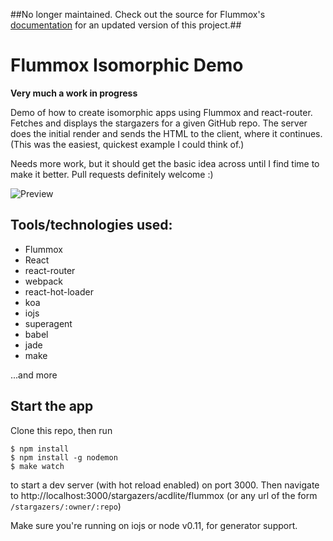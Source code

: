 ##No longer maintained. Check out the source for Flummox's [documentation](https://github.com/acdlite/flummox/tree/master/docs) for an updated version of this project.##

# Flummox Isomorphic Demo

**Very much a work in progress**

Demo of how to create isomorphic apps using Flummox and react-router. Fetches and displays the stargazers for a given GitHub repo. The server does the initial render and sends the HTML to the client, where it continues. (This was the easiest, quickest example I could think of.)

Needs more work, but it should get the basic idea across until I find time to make it better. Pull requests definitely welcome :)

![Preview](preview.png)

## Tools/technologies used:

- Flummox
- React
- react-router
- webpack
- react-hot-loader
- koa
- iojs
- superagent
- babel
- jade
- make

...and more

## Start the app

Clone this repo, then run

```
$ npm install
$ npm install -g nodemon
$ make watch
```

to start a dev server (with hot reload enabled) on port 3000. Then navigate to http://localhost:3000/stargazers/acdlite/flummox (or any url of the form `/stargazers/:owner/:repo`)

Make sure you're running on iojs or node v0.11, for generator support.
